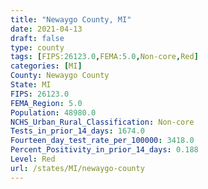 ```yaml
---
title: "Newaygo County, MI"
date: 2021-04-13
draft: false
type: county
tags: [FIPS:26123.0,FEMA:5.0,Non-core,Red]
categories: [MI]
County: Newaygo County
State: MI
FIPS: 26123.0
FEMA_Region: 5.0
Population: 48980.0
NCHS_Urban_Rural_Classification: Non-core
Tests_in_prior_14_days: 1674.0
Fourteen_day_test_rate_per_100000: 3418.0
Percent_Positivity_in_prior_14_days: 0.188
Level: Red
url: /states/MI/newaygo-county
---
```



